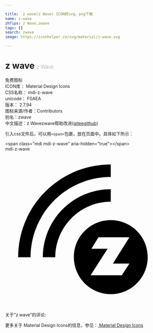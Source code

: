 ```yaml
---

title:  z wave(z Wave) ICON转svg、png下载
name: z-wave
zhTips: z Wave,zwave
tags: []
search: zwave
image: https://iconhelper.cn/svg/material/z-wave.svg

---
```


# z wave  <small style="font-size: 60%;font-weight: 100">z Wave</small>


<div class="detail-page">
<p>
<span><span class="badge-success badge">免费图标</span> </span>
<br/>
<span>
ICON库：
<span class="badge-secondary badge">Material Design Icons</span> 
</span>
<br/>
<span>
CSS名称：
<span class="badge-secondary badge">mdi-z-wave</span> 
</span>
<br/>
<span>
unicode：
<span class="badge-secondary badge">F0AEA</span> 
<copy-btn content='F0AEA' btn-title=""></copy-btn>
<copy-btn :content='String.fromCodePoint(parseInt("F0AEA", 16))' btn-title="复制U"></copy-btn>
</span>
<br/>
<span>
版本：
<span class="badge-secondary badge">2.7.94</span> 
</span>
<br/>
<span>图标来源/作者：<span class="badge-light badge">Contributors</span></span> 
<br/>
<span>别名：<span class="badge-light badge">zwave</span></span><br/><span class="zh-detail">中文描述：<span class="badge-primary badge">z Wave</span><span class="badge-primary badge">zwave</span><span class="help-link"><span>帮助改进</span>(<a href="https://gitee.com/liuwave/icon-helper/edit/master/json/material/z-wave.json" target="_blank" rel="noopener noreferrer">gitee</a><a href="https://github.com/liuwave/icon-helper/edit/master/json/material/z-wave.json" target="_blank" rel="noopener noreferrer">github</a></span>)</span><br/>
</p>
</div>
<div class="alert alert-dark">
  <i class="mdi mdi-z-wave mdi-48px"></i>
  <i class="mdi mdi-z-wave mdi-36px"></i>
  <i class="mdi mdi-z-wave mdi-24px"></i>
  <i class="mdi mdi-z-wave mdi-18px"></i>
</div>
<div>
  <p>引入css文件后，可以用<code>&lt;span&gt;</code>包裹，放在页面中。具体如下所示：    
  </p>
  <div class="alert alert-primary" style="font-size: 14px">
    &lt;span class="mdi mdi-z-wave" aria-hidden="true"&gt;&lt;/span&gt;
    <copy-btn content='<span class="mdi mdi-z-wave" aria-hidden="true"></span>'></copy-btn>
  </div>
  <div class="alert alert-secondary">
    <i class="mdi mdi-z-wave"
    style="font-size: 24px"
    aria-hidden="true"></i> mdi-z-wave
    <copy-btn content="mdi-z-wave" btn-title="复制图标名称"></copy-btn>
  </div>
</div>
<div id="svg" class="svg-wrap">
<svg xmlns="http://www.w3.org/2000/svg" viewBox="0 0 24 24"><path d="M16.3,10.58C13.14,10.58 10.6,13.13 10.6,16.28C10.6,19.43 13.15,22 16.3,22C19.45,22 22,19.43 22,16.28C22,13.13 19.45,10.58 16.3,10.58M18,19.08H13.19L15.81,15H13.31L14.4,13.23H19.18L16.63,17.28H19.18L18,19.08M16.3,3.93V2C8.41,2 2,8.42 2,16.31H3.92C3.94,9.46 9.5,3.93 16.3,3.93M16.3,7.74V5.82C10.5,5.82 5.81,10.53 5.81,16.31H7.73C7.75,11.58 11.59,7.74 16.3,7.74" /></svg>
</div>
<detail full-name='mdi-z-wave'></detail>
<div>
<p>关于“z wave”的评论:</p>
</div>
<Vssue title="关于“z wave”的评论" ></Vssue>    
<div><p>更多关于 Material Design Icons的信息，参见：<a target="_blank" href="https://iconhelper.cn/material.html"> Material Design Icons</a>
</p></div>
